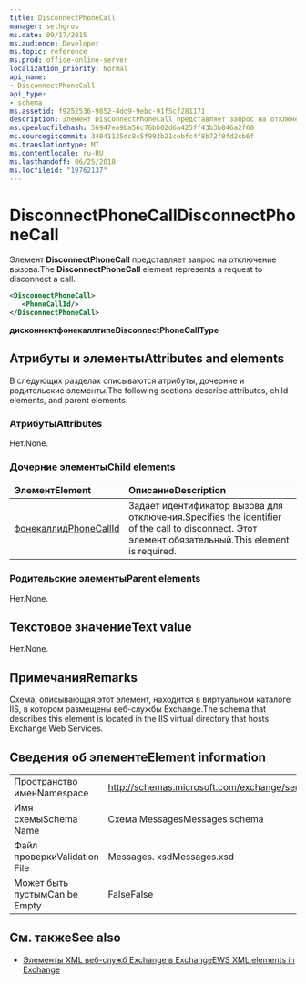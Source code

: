 ```yaml
---
title: DisconnectPhoneCall
manager: sethgros
ms.date: 09/17/2015
ms.audience: Developer
ms.topic: reference
ms.prod: office-online-server
localization_priority: Normal
api_name:
- DisconnectPhoneCall
api_type:
- schema
ms.assetid: f9252536-9852-4dd9-9ebc-91f5cf281171
description: Элемент DisconnectPhoneCall представляет запрос на отключение вызова.
ms.openlocfilehash: 56947ea9ba56c76bb02d6a425ff43b3b846a2f60
ms.sourcegitcommit: 34041125dc8c5f993b21cebfc4f8b72f0fd2cb6f
ms.translationtype: MT
ms.contentlocale: ru-RU
ms.lasthandoff: 06/25/2018
ms.locfileid: "19762137"
---
```

# <a name="disconnectphonecall"></a><span data-ttu-id="a9cff-103">DisconnectPhoneCall</span><span class="sxs-lookup"><span data-stu-id="a9cff-103">DisconnectPhoneCall</span></span>

<span data-ttu-id="a9cff-104">Элемент **DisconnectPhoneCall** представляет запрос на отключение вызова.</span><span class="sxs-lookup"><span data-stu-id="a9cff-104">The **DisconnectPhoneCall** element represents a request to disconnect a call.</span></span> 
  
```xml
<DisconnectPhoneCall>
   <PhoneCallId/>
</DisconnectPhoneCall>
```

 <span data-ttu-id="a9cff-105">**дисконнектфонекаллтипе**</span><span class="sxs-lookup"><span data-stu-id="a9cff-105">**DisconnectPhoneCallType**</span></span>
## <a name="attributes-and-elements"></a><span data-ttu-id="a9cff-106">Атрибуты и элементы</span><span class="sxs-lookup"><span data-stu-id="a9cff-106">Attributes and elements</span></span>

<span data-ttu-id="a9cff-107">В следующих разделах описываются атрибуты, дочерние и родительские элементы.</span><span class="sxs-lookup"><span data-stu-id="a9cff-107">The following sections describe attributes, child elements, and parent elements.</span></span>
  
### <a name="attributes"></a><span data-ttu-id="a9cff-108">Атрибуты</span><span class="sxs-lookup"><span data-stu-id="a9cff-108">Attributes</span></span>

<span data-ttu-id="a9cff-109">Нет.</span><span class="sxs-lookup"><span data-stu-id="a9cff-109">None.</span></span>
  
### <a name="child-elements"></a><span data-ttu-id="a9cff-110">Дочерние элементы</span><span class="sxs-lookup"><span data-stu-id="a9cff-110">Child elements</span></span>

|<span data-ttu-id="a9cff-111">**Элемент**</span><span class="sxs-lookup"><span data-stu-id="a9cff-111">**Element**</span></span>|<span data-ttu-id="a9cff-112">**Описание**</span><span class="sxs-lookup"><span data-stu-id="a9cff-112">**Description**</span></span>|
|:-----|:-----|
|[<span data-ttu-id="a9cff-113">фонекаллид</span><span class="sxs-lookup"><span data-stu-id="a9cff-113">PhoneCallId</span></span>](phonecallid.md) <br/> |<span data-ttu-id="a9cff-114">Задает идентификатор вызова для отключения.</span><span class="sxs-lookup"><span data-stu-id="a9cff-114">Specifies the identifier of the call to disconnect.</span></span> <span data-ttu-id="a9cff-115">Этот элемент обязательный.</span><span class="sxs-lookup"><span data-stu-id="a9cff-115">This element is required.</span></span>  <br/> |
   
### <a name="parent-elements"></a><span data-ttu-id="a9cff-116">Родительские элементы</span><span class="sxs-lookup"><span data-stu-id="a9cff-116">Parent elements</span></span>

<span data-ttu-id="a9cff-117">Нет.</span><span class="sxs-lookup"><span data-stu-id="a9cff-117">None.</span></span>
  
## <a name="text-value"></a><span data-ttu-id="a9cff-118">Текстовое значение</span><span class="sxs-lookup"><span data-stu-id="a9cff-118">Text value</span></span>

<span data-ttu-id="a9cff-119">Нет.</span><span class="sxs-lookup"><span data-stu-id="a9cff-119">None.</span></span>
  
## <a name="remarks"></a><span data-ttu-id="a9cff-120">Примечания</span><span class="sxs-lookup"><span data-stu-id="a9cff-120">Remarks</span></span>

<span data-ttu-id="a9cff-121">Схема, описывающая этот элемент, находится в виртуальном каталоге IIS, в котором размещены веб-службы Exchange.</span><span class="sxs-lookup"><span data-stu-id="a9cff-121">The schema that describes this element is located in the IIS virtual directory that hosts Exchange Web Services.</span></span>
  
## <a name="element-information"></a><span data-ttu-id="a9cff-122">Сведения об элементе</span><span class="sxs-lookup"><span data-stu-id="a9cff-122">Element information</span></span>

|||
|:-----|:-----|
|<span data-ttu-id="a9cff-123">Пространство имен</span><span class="sxs-lookup"><span data-stu-id="a9cff-123">Namespace</span></span>  <br/> |http://schemas.microsoft.com/exchange/services/2006/messages  <br/> |
|<span data-ttu-id="a9cff-124">Имя схемы</span><span class="sxs-lookup"><span data-stu-id="a9cff-124">Schema Name</span></span>  <br/> |<span data-ttu-id="a9cff-125">Схема Messages</span><span class="sxs-lookup"><span data-stu-id="a9cff-125">Messages schema</span></span>  <br/> |
|<span data-ttu-id="a9cff-126">Файл проверки</span><span class="sxs-lookup"><span data-stu-id="a9cff-126">Validation File</span></span>  <br/> |<span data-ttu-id="a9cff-127">Messages. xsd</span><span class="sxs-lookup"><span data-stu-id="a9cff-127">Messages.xsd</span></span>  <br/> |
|<span data-ttu-id="a9cff-128">Может быть пустым</span><span class="sxs-lookup"><span data-stu-id="a9cff-128">Can be Empty</span></span>  <br/> |<span data-ttu-id="a9cff-129">False</span><span class="sxs-lookup"><span data-stu-id="a9cff-129">False</span></span>  <br/> |
   
## <a name="see-also"></a><span data-ttu-id="a9cff-130">См. также</span><span class="sxs-lookup"><span data-stu-id="a9cff-130">See also</span></span>

- [<span data-ttu-id="a9cff-131">Элементы XML веб-служб Exchange в Exchange</span><span class="sxs-lookup"><span data-stu-id="a9cff-131">EWS XML elements in Exchange</span></span>](ews-xml-elements-in-exchange.md)

